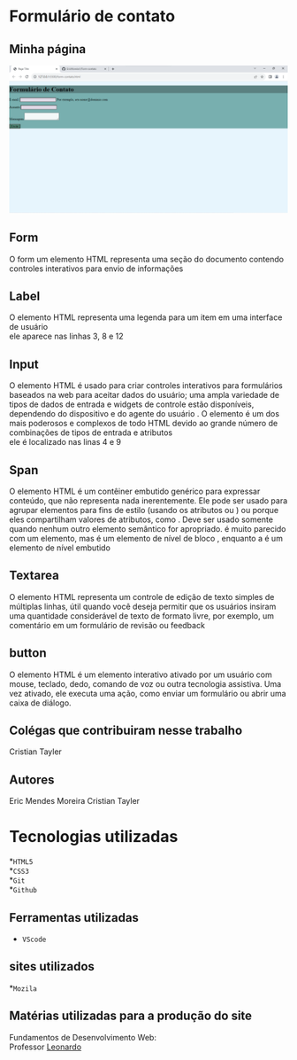 # Formulário de contato

## Minha página
![Capa do projeto](imagem/Captura%20de%20tela%202023-09-29%20123732.png)

## Form
O form um elemento HTML representa uma seção do documento
contendo controles interativos para envio de informações

## Label 
O elemento HTML representa uma legenda
 para um item em uma interface de usuário<br>
 ele aparece nas linhas 3, 8 e 12<br>

## Input
O elemento HTML é usado para criar controles interativos para formulários baseados na web para aceitar dados do usuário; uma ampla variedade de tipos de dados de entrada e widgets de controle estão disponíveis, dependendo do dispositivo e do agente do usuário . O elemento é um dos mais poderosos e complexos de todo HTML devido ao grande número de combinações de tipos de entrada e atributos<br>
ele é localizado nas linas 4 e 9<br>


## Span
O elemento HTML é um contêiner embutido genérico para expressar conteúdo, que não representa nada inerentemente. Ele pode ser usado para agrupar elementos para fins de estilo (usando os atributos ou ) ou porque eles compartilham valores de atributos, como . Deve ser usado somente quando nenhum outro elemento semântico for apropriado. é muito parecido com um elemento, mas é um elemento de nível de bloco , enquanto a é um elemento de nível embutido 

## Textarea
O elemento HTML representa um controle de edição de texto simples de múltiplas linhas, útil quando você deseja permitir que os usuários insiram uma quantidade considerável de texto de formato livre, por exemplo, um comentário em um formulário de revisão ou feedback

## button
O elemento HTML é um elemento interativo ativado por um usuário com mouse, teclado, dedo, comando de voz ou outra tecnologia assistiva. Uma vez ativado, ele executa uma ação, como enviar um formulário ou abrir uma caixa de diálogo.

## Colégas que contribuiram nesse trabalho
Cristian Tayler

## Autores
Eric Mendes Moreira
Cristian Tayler

# Tecnologias utilizadas 
*`HTML5`<br>
*`CSS3`<br>
*`Git`<br>
*`Github`<br>

## Ferramentas utilizadas 
* `VScode` 

## sites utilizados
*`Mozila`

## Matérias utilizadas para a produção do site
Fundamentos de Desenvolvimento Web:<br>
Professor [Leonardo](https://github.com/leonardorochamarista)<br>

